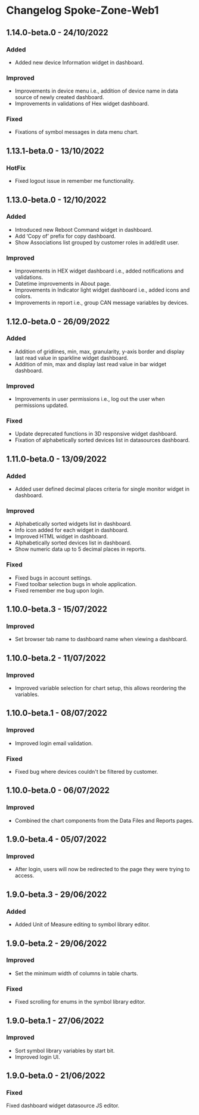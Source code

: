 # Changelog Spoke-Zone-Web1

## 1.14.0-beta.0 - 24/10/2022

### Added
- Added new device Information widget in dashboard.

### Improved
- Improvements in device menu i.e., addition of device name in data source of newly created dashboard.
- Improvements in validations of Hex widget dashboard.

### Fixed
- Fixations of symbol messages in data menu chart.

## 1.13.1-beta.0 - 13/10/2022

### HotFix
- Fixed logout issue in remember me functionality.

## 1.13.0-beta.0 - 12/10/2022

### Added
- Introduced new Reboot Command widget in dashboard.
- Add ‘Copy of’ prefix for copy dashboard.
- Show Associations list grouped by customer roles in add/edit user.

### Improved
- Improvements in HEX widget dashboard i.e., added notifications and validations.
- Datetime improvements in About page.
- Improvements in Indicator light widget dashboard i.e., added icons and colors.
- Improvements in report i.e., group CAN message variables by devices.

## 1.12.0-beta.0 - 26/09/2022

### Added
- Addition of gridlines, min, max, granularity, y-axis border and display last read value in sparkline widget dashboard.
- Addition of min, max and display last read value in bar widget dashboard.

### Improved
- Improvements in user permissions i.e., log out the user when permissions updated.

### Fixed
- Update deprecated functions in 3D responsive widget dashboard.
- Fixation of alphabetically sorted devices list in datasources dashboard.

## 1.11.0-beta.0 - 13/09/2022

### Added
- Added user defined decimal places criteria for single monitor widget in dashboard.

### Improved
- Alphabetically sorted widgets list in dashboard.
- Info icon added for each widget in dashboard.
- Improved HTML widget in dashboard.
- Alphabetically sorted devices list in dashboard.
- Show numeric data up to 5 decimal places in reports.

### Fixed
- Fixed bugs in account settings.
- Fixed toolbar selection bugs in whole application.
- Fixed remember me bug upon login.

## 1.10.0-beta.3 - 15/07/2022

### Improved
- Set browser tab name to dashboard name when viewing a dashboard.

## 1.10.0-beta.2 - 11/07/2022

### Improved
- Improved variable selection for chart setup, this allows reordering the variables.

## 1.10.0-beta.1 - 08/07/2022

### Improved
- Improved login email validation.

### Fixed
- Fixed bug where devices couldn't be filtered by customer.

## 1.10.0-beta.0 - 06/07/2022

### Improved
- Combined the chart components from the Data Files and Reports pages.

## 1.9.0-beta.4 - 05/07/2022

### Improved
- After login, users will now be redirected to the page they were trying to access.

## 1.9.0-beta.3 - 29/06/2022

### Added
- Added Unit of Measure editing to symbol library editor.

## 1.9.0-beta.2 - 29/06/2022

### Improved
- Set the minimum width of columns in table charts.

### Fixed
- Fixed scrolling for enums in the symbol library editor.

## 1.9.0-beta.1 - 27/06/2022

### Improved
- Sort symbol library variables by start bit.
- Improved login UI.

## 1.9.0-beta.0 - 21/06/2022

### Fixed
Fixed dashboard widget datasource JS editor.
